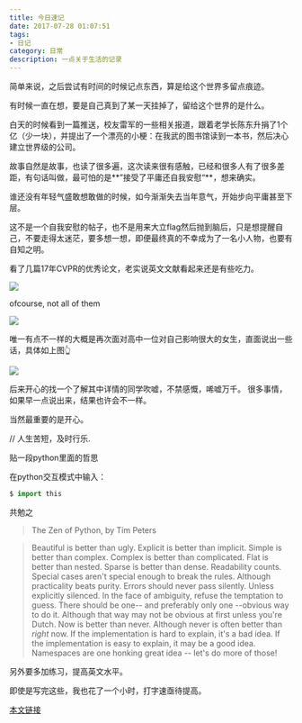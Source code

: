 ```yaml
---
title: 今日速记
date: 2017-07-28 01:07:51
tags: 
- 日记
category: 日常
description: 一点关于生活的记录
---
```





简单来说，之后尝试有时间的时候记点东西，算是给这个世界多留点痕迹。

有时候一直在想，要是自己真到了某一天挂掉了，留给这个世界的是什么。

白天的时候看到一篇推送，校友雷军的一些相关报道，跟着老学长陈东升捐了1个亿（少一块），并提出了一个漂亮的小梗：在我武的图书馆读到一本书，然后决心建立世界级的公司。

故事自然是故事，也读了很多遍，这次读来很有感触，已经和很多人有了很多差距，有句话叫做，最可怕的是**”接受了平庸还自我安慰“**，想来确实。

谁还没有年轻气盛敢想敢做的时候，如今渐渐失去当年意气，开始步向平庸甚至下层。

这不是一个自我安慰的帖子，也不是用来大立flag然后抛到脑后，只是想提醒自己，不要走得太迷茫，要多想一想，即便最终真的不幸成为了一名小人物，也要有自知之明。

看了几篇17年CVPR的优秀论文，老实说英文文献看起来还是有些吃力。

 ![](http://orkqx44nq.bkt.clouddn.com/2017-07-28-15011786678428.jpg)


ofcourse, not all of them


 ![](http://orkqx44nq.bkt.clouddn.com/2017-07-28-15011764628600.jpg)
 
唯一有点不一样的大概是再次面对高中一位对自己影响很大的女生，直面说出一些话，具体如上图👆


![](http://orkqx44nq.bkt.clouddn.com/2017-07-28-15011765487805.jpg)

后来开心的找一个了解其中详情的同学吹嘘，不禁感慨，唏嘘万千。 很多事情，如果早一点说出来，结果也许会不一样。

当然最重要的是开心。


// 人生苦短，及时行乐.
 
贴一段python里面的哲思

在python交互模式中输入：

```python
$ import this
```

共勉之

> The Zen of Python, by Tim Peters

>Beautiful is better than ugly.
Explicit is better than implicit.
Simple is better than complex.
Complex is better than complicated.
Flat is better than nested.
Sparse is better than dense.
Readability counts.
Special cases aren't special enough to break the rules.
Although practicality beats purity.
Errors should never pass silently.
Unless explicitly silenced.
In the face of ambiguity, refuse the temptation to guess.
There should be one-- and preferably only one --obvious way to do it.
Although that way may not be obvious at first unless you're Dutch.
Now is better than never.
Although never is often better than *right* now.
If the implementation is hard to explain, it's a bad idea.
If the implementation is easy to explain, it may be a good idea.
Namespaces are one honking great idea -- let's do more of those!
 

另外要多加练习，提高英文水平。

即使是写完这些，我也花了一个小时，打字速亟待提高。

[本文链接](http://hellogod.cn/2017-07-28/今日速记/)




